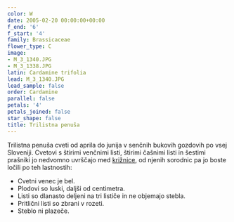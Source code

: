 ```yaml
---
color: W
date: 2005-02-20 00:00:00+00:00
f_end: '6'
f_start: '4'
family: Brassicaceae
flower_type: C
image:
- M_3_1340.JPG
- M_3_1338.JPG
latin: Cardamine trifolia
lead: M_3_1340.JPG
lead_sample: false
order: Cardamine
parallel: false
petals: '4'
petals_joined: false
star_shape: false
title: Trilistna penuša
---
```

Trilistna penuša cveti od aprila do junija v senčnih bukovih gozdovih po vsej Sloveniji. Cvetovi s štirimi venčnimi listi, štirimi čašnimi listi in šestimi prašniki jo nedvomno uvrščajo med [križnice](../family/brassicaceae/), od njenih sorodnic pa jo boste ločili po teh lastnostih:

-   Cvetni venec je bel.
-   Plodovi so luski, daljši od centimetra.
-   Listi so dlanasto deljeni na tri lističe in ne objemajo stebla.
-   Pritlični listi so zbrani v rozeti.
-   Steblo ni plazeče.
